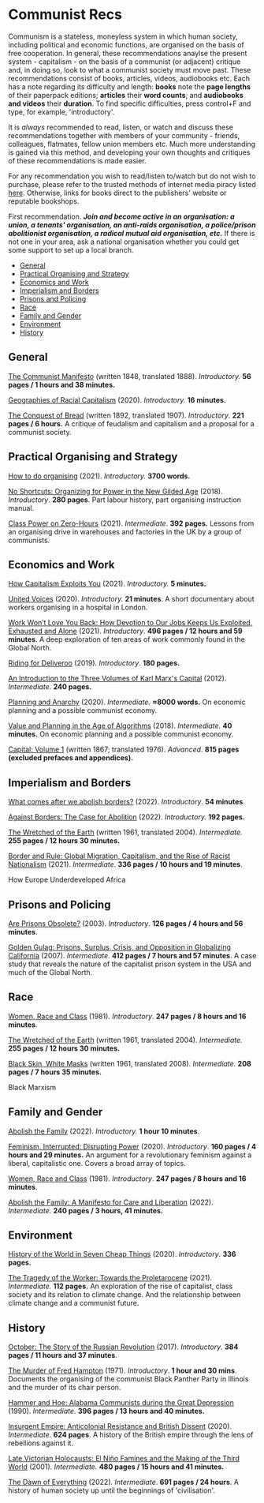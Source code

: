 # Communist Recs

Communism is a stateless, moneyless system in which human society, including political and economic functions, are organised on the basis of free cooperation. In general, these recommendations anaylse the present system - capitalism - on the basis of a communist (or adjacent) critique and, in doing so, look to what a communist society must move past. These recommendations consist of books, articles, videos, audiobooks etc. Each has a note regarding its difficulty and length: **books** note the **page lengths** of their paperpack editions; **articles** their **word counts**; and **audiobooks and videos** their **duration**. To find specific difficulties, press control+F and type, for example, 'introductory'. 

It is *always* recommended to read, listen, or watch and discuss these recommendations together with members of your community - friends, colleagues, flatmates, fellow union members etc. Much more understanding is gained via this method, and developing your own thoughts and critiques of these recommendations is made easier.

For any recommendation you wish to read/listen to/watch but do not wish to purchase, please refer to the trusted methods of internet media piracy listed [here](https://www.reddit.com/r/FREEMEDIAHECKYEAH/wiki/index/). Otherwise, links for books direct to the publishers' website or reputable bookshops.

First recommendation. ***Join and become active in an organisation: a union, a tenants' organisation, an anti-raids organisation, a police/prison abolitionist organisation, a radical mutual aid organisation, etc.*** If there is not one in your area, ask a national organisation whether you could get some support to set up a local branch.

<!-- toc -->

- [General](#general)
- [Practical Organising and Strategy](#practical-organising-and-strategy)
- [Economics and Work](#economics-and-work)
- [Imperialism and Borders](#imperialism-and-borders)
- [Prisons and Policing](#prisons-and-policing)
- [Race](#race)
- [Family and Gender](#family-and-gender)
- [Environment](#environment)
- [History](#history)
  
<!-- tocstop -->

## General

[The Communist Manifesto](https://blackwells.co.uk/bookshop/product/The-Communist-Manifesto-by-Karl-Marx-author-Friedrich-Engels-author-Samuel-Moore-translator/9780141397986) (written 1848, translated 1888). *Introductory.* **56 pages / 1 hours and 38 minutes.**

[Geographies of Racial Capitalism](https://www.youtube.com/watch?v=2CS627aKrJI) (2020). *Introductory.* **16 minutes.**

[The Conquest of Bread](https://blackwells.co.uk/bookshop/product/The-Conquest-of-Bread-by-Petr-Alekseevich-Kropotkin-author-David-Priestland-writer-of-added-commentary/9780141396118) (written 1892, translated 1907). *Introductory*. **221 pages / 6 hours.** A critique of feudalism and capitalism and a proposal for a communist society.

## Practical Organising and Strategy

[How to do organising](https://buildingarevolutionarymovement.org/2021/02/26/how-to-do-organising/) (2021). *Introductory.* **3700 words.**

[No Shortcuts: Organizing for Power in the New Gilded Age](https://blackwells.co.uk/bookshop/product/No-Shortcuts-by-Jane-McAlevey-author/9780190868659) (2018). *Introductory*. **280 pages**. Part labour history, part organising instruction manual.

[Class Power on Zero-Hours](https://pmpress.org.uk/product/class-power-on-zero-hours/) (2021). *Intermediate*. **392 pages.** Lessons from an organising drive in warehouses and factories in the UK by a group of communists.

## Economics and Work

[How Capitalism Exploits You](https://www.youtube.com/watch?v=2mI_RMQEulw) (2021). *Introductory.* **5 minutes.**

[United Voices](https://www.theguardian.com/politics/video/2020/aug/12/united-voices-outsourced-key-workers-fighting-for-equal-rights-video) (2020). *Introductory.* **21 minutes**. A short documentary about workers organising in a hospital in London.

[Work Won’t Love You Back: How Devotion to Our Jobs Keeps Us Exploited, Exhausted and Alone](https://www.hurstpublishers.com/book/work-wont-love-you-back/) (2021). *Introductory*. **496 pages / 12 hours and 59 minutes**. A deep exploration of ten areas of work commonly found in the Global North.

[Riding for Deliveroo](https://www.politybooks.com/bookdetail?book_slug=riding-for-deliveroo-resistance-in-the-new-economy--9781509535507) (2019). *Introductory*. **180 pages.**

[An Introduction to the Three Volumes of Karl Marx's Capital](https://monthlyreview.org/product/an_introduction_to_the_three_volumes_of_karl_marxs_capital/) (2012). *Intermediate.* **240 pages.**

[Planning and Anarchy](https://cominsitu.files.wordpress.com/2020/02/bernes-planning.pdf) (2020). *Intermediate.* **≈8000 words.** On economic planning and a possible communist economy.

[Value and Planning in the Age of Algorithms](https://youtu.be/ZMzZQILjL8k) (2018). *Intermediate.* **40 minutes.** On economic planning and a possible communist economy.

[Capital: Volume 1](https://blackwells.co.uk/bookshop/product/Capital-Volume-1-by-Karl-Marx-Ben-Fowkes/9780140445688) (written 1867; translated 1976). *Advanced*. **815 pages (excluded prefaces and appendices).**

## Imperialism and Borders

[What comes after we abolish borders?](https://www.youtube.com/watch?v=d43dG5laFbA) (2022). *Introductory*. **54 minutes**.

[Against Borders: The Case for Abolition](https://www.versobooks.com/books/3983-against-borders) (2022). *Introductory.* **192 pages.**

[The Wretched of the Earth](https://blackwells.co.uk/bookshop/product/The-Wretched-of-the-Earth-by-Frantz-Fanon/9780141186542) (written 1961, translated 2004). *Intermediate.* **255 pages / 12 hours 30 minutes.**

[Border and Rule: Global Migration, Capitalism, and the Rise of Racist Nationalism](https://www.haymarketbooks.org/books/1553-border-and-rule) (2021). *Intermediate*. **336 pages / 10 hours and 19 minutes**.

How Europe Underdeveloped Africa

## Prisons and Policing

[Are Prisons Obsolete?](https://www.sevenstories.com/books/2907-are-prisons-obsolete) (2003). *Introductory*. **126 pages / 4 hours and 56 minutes**.

[Golden Gulag: Prisons, Surplus, Crisis, and Opposition in Globalizing California](https://www.ucpress.edu/book/9780520242012/golden-gulag) (2007). *Intermediate*. **412 pages / 7 hours and 57 minutes**. A case study that reveals the nature of the capitalist prison system in the USA and much of the Global North.

## Race

[Women, Race and Class](https://blackwells.co.uk/bookshop/product/Women-Race-and-Class-by-Angela-Y-Davis/9780241408407) (1981). *Introductory*. **247 pages / 8 hours and 16 minutes**.

[The Wretched of the Earth](https://blackwells.co.uk/bookshop/product/The-Wretched-of-the-Earth-by-Frantz-Fanon/9780141186542) (written 1961, translated 2004). *Intermediate.* **255 pages / 12 hours 30 minutes.**

[Black Skin, White Masks](https://blackwells.co.uk/bookshop/product/Black-Skin-White-Masks-by-Frantz-Fanon/9780241396667) (written 1961, translated 2008). *Intermediate.* **208 pages / 7 hours 35 minutes.**

Black Marxism

## Family and Gender

[Abolish the Family](https://youtu.be/5FiD2JGrM3s) (2022). *Introductory.* **1 hour 10 minutes**.

[Feminism, Interrupted: Disrupting Power](https://www.plutobooks.com/9780745340067/feminism-interrupted/) (2020). *Introductory*. **160 pages / 4 hours and 29 minutes.** An argument for a revolutionary feminism against a liberal, capitalistic one. Covers a broad array of topics.

[Women, Race and Class](https://blackwells.co.uk/bookshop/product/Women-Race-and-Class-by-Angela-Y-Davis/9780241408407) (1981). *Introductory*. **247 pages / 8 hours and 16 minutes**.

[Abolish the Family: A Manifesto for Care and Liberation](https://www.versobooks.com/books/4075-abolish-the-family) (2022). *Intermediate.* **240 pages / 3 hours, 41 minutes.**

## Environment

[History of the World in Seven Cheap Things](https://www.versobooks.com/books/3139-a-history-of-the-world-in-seven-cheap-things) (2020). *Introductory*. **336 pages.**

[The Tragedy of the Worker: Towards the Proletarocene](https://www.versobooks.com/books/3727-the-tragedy-of-the-worker) (2021). *Intermediate.* **112 pages.** An exploration of the rise of capitalist, class society and its relation to climate change. And the relationship between climate change and a communist future.

## History

[October: The Story of the Russian Revolution](https://www.versobooks.com/books/2731-october) (2017). *Introductory*. **384 pages / 11 hours and 37 minutes**.

[The Murder of Fred Hampton](https://letterboxd.com/film/the-murder-of-fred-hampton/) (1971). *Introductory*. **1 hour and 30 mins**. Documents the organising of the communist Black Panther Party in Illinois and the murder of its chair person. 

[Hammer and Hoe: Alabama Communists during the Great Depression](https://blackwells.co.uk/bookshop/product/Hammer-and-Hoe-Alabama-Communists-during-the-Great-Depression-by-Kelley-Robin-D-G/9781469625485) (1990). *Intermediate*. **396 pages / 13 hours and 40 minutes.**

[Insurgent Empire: Anticolonial Resistance and British Dissent](https://www.versobooks.com/books/3155-insurgent-empire) (2020). *Intermediate*. **624 pages**. A history of the British empire through the lens of rebellions against it.

[Late Victorian Holocausts: El Niño Famines and the Making of the Third World](https://www.versobooks.com/books/2311-late-victorian-holocausts) (2001). *Intermediate.* **480 pages / 15 hours and 41 minutes.**

[The Dawn of Everything](https://blackwells.co.uk/bookshop/product/9780141991061?a_aid=prh) (2022). *Intermediate*. **691 pages / 24 hours**. A history of human society up until the beginnings of 'civilisation'.
